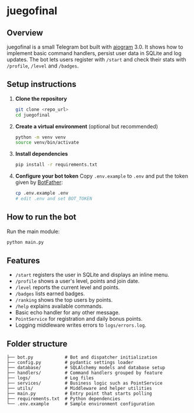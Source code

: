 # juegofinal

## Overview

juegofinal is a small Telegram bot built with [aiogram](https://docs.aiogram.dev/) 3.0. It shows how to implement basic command handlers, persist user data in SQLite and log updates. The bot lets users register with `/start` and check their stats with `/profile`, `/level` and `/badges`.

## Setup instructions

1. **Clone the repository**
   ```bash
   git clone <repo_url>
   cd juegofinal
   ```
2. **Create a virtual environment** (optional but recommended)
   ```bash
   python -m venv venv
   source venv/bin/activate
   ```
3. **Install dependencies**
   ```bash
   pip install -r requirements.txt
   ```
4. **Configure your bot token**
   Copy `.env.example` to `.env` and put the token given by [BotFather](https://t.me/BotFather):
   ```bash
   cp .env.example .env
   # edit .env and set BOT_TOKEN
   ```

## How to run the bot

Run the main module:
```bash
python main.py
```

## Features

- `/start` registers the user in SQLite and displays an inline menu.
- `/profile` shows a user's level, points and join date.
- `/level` reports the current level and points.
- `/badges` lists earned badges.
- `/ranking` shows the top users by points.
- `/help` explains available commands.
- Basic echo handler for any other message.
- `PointService` for registration and daily bonus points.
- Logging middleware writes errors to `logs/errors.log`.

## Folder structure

```
├── bot.py            # Bot and dispatcher initialization
├── config.py         # pydantic settings loader
├── database/         # SQLAlchemy models and database setup
├── handlers/         # Command handlers grouped by feature
├── logs/             # Log files
├── services/         # Business logic such as PointService
├── utils/            # Middleware and helper utilities
├── main.py           # Entry point that starts polling
├── requirements.txt  # Python dependencies
└── .env.example      # Sample environment configuration
```


